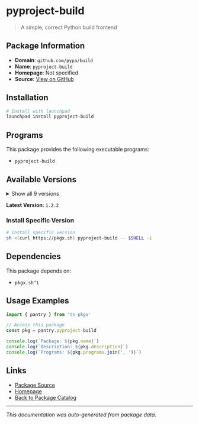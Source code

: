 # pyproject-build

> A simple, correct Python build frontend

## Package Information

- **Domain**: `github.com/pypa/build`
- **Name**: `pyproject-build`
- **Homepage**: Not specified
- **Source**: [View on GitHub](https://github.com/pkgxdev/pantry/tree/main/projects/github.com/pypa/build/package.yml)

## Installation

```bash
# Install with launchpad
launchpad install pyproject-build
```

## Programs

This package provides the following executable programs:

- `pyproject-build`

## Available Versions

<details>
<summary>Show all 9 versions</summary>

- `1.2.2`, `1.2.1`, `1.2.0`, `1.1.1`, `1.1.0`
- `1.0.3`, `1.0.1`, `1.0.0`, `0.10.0`

</details>

**Latest Version**: `1.2.2`

### Install Specific Version

```bash
# Install specific version
sh <(curl https://pkgx.sh) pyproject-build -- $SHELL -i
```

## Dependencies

This package depends on:

- `pkgx.sh^1`

## Usage Examples

```typescript
import { pantry } from 'ts-pkgx'

// Access this package
const pkg = pantry.pyproject-build

console.log(`Package: ${pkg.name}`)
console.log(`Description: ${pkg.description}`)
console.log(`Programs: ${pkg.programs.join(', ')}`)
```

## Links

- [Package Source](https://github.com/pkgxdev/pantry/tree/main/projects/github.com/pypa/build/package.yml)
- [Homepage](#)
- [Back to Package Catalog](../package-catalog.md)

---

*This documentation was auto-generated from package data.*
